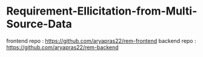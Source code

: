 # Requirement-Ellicitation-from-Multi-Source-Data

frontend repo : https://github.com/aryapras22/rem-frontend
backend repo : https://github.com/aryapras22/rem-backend
